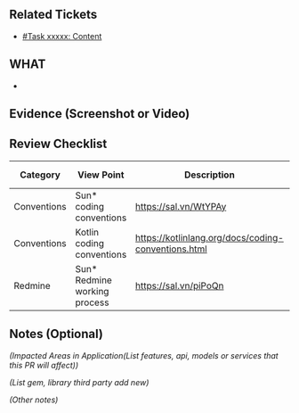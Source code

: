 ## Related Tickets
- [#Task xxxxx: Content](https://edu-redmine.sun-asterisk.vn/issues/xxxx)
## WHAT
- 
## Evidence (Screenshot or Video)

## Review Checklist

Category | View Point | Description | Self review | Reviewer2 (name)
--- | --- | --- | --- | ---
Conventions | Sun* coding conventions | https://sal.vn/WtYPAy |<li>- [ ] yes</li>|<li>- [ ] yes</li>
Conventions | Kotlin coding conventions | https://kotlinlang.org/docs/coding-conventions.html |<li>- [ ] yes</li>|<li>- [ ] yes</li>
Redmine | Sun* Redmine working process  | https://sal.vn/piPoQn |<li>- [ ] yes</li>|<li>- [ ] yes</li>

## Notes (Optional)
*(Impacted Areas in Application(List features, api, models or services that this PR will affect))*

*(List gem, library third party add new)*

*(Other notes)*
